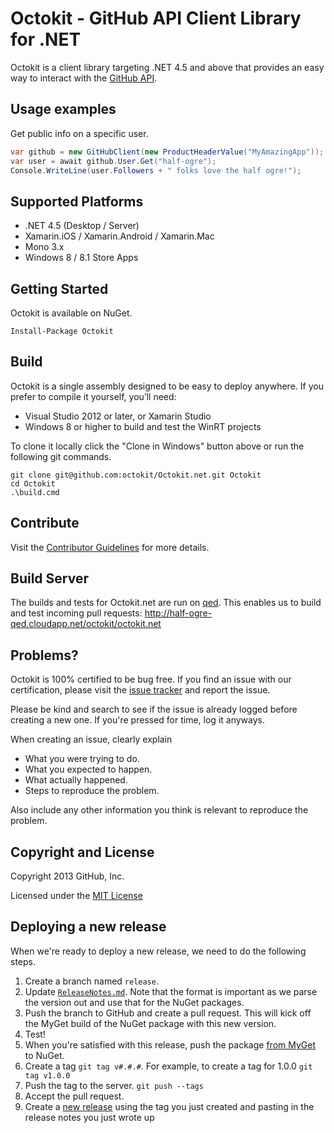 # Octokit - GitHub API Client Library for .NET

Octokit is a client library targeting .NET 4.5 and above that provides an easy
way to interact with the [GitHub API](http://developer.github.com/v3/).

## Usage examples

Get public info on a specific user.

```c#
var github = new GitHubClient(new ProductHeaderValue("MyAmazingApp"));
var user = await github.User.Get("half-ogre");
Console.WriteLine(user.Followers + " folks love the half ogre!");
```

## Supported Platforms

* .NET 4.5 (Desktop / Server)
* Xamarin.iOS / Xamarin.Android / Xamarin.Mac
* Mono 3.x
* Windows 8 / 8.1 Store Apps

## Getting Started

Octokit is available on NuGet.

```
Install-Package Octokit
```

## Build

Octokit is a single assembly designed to be easy to deploy anywhere. If you 
prefer to compile it yourself, you’ll need:

* Visual Studio 2012 or later, or Xamarin Studio
* Windows 8 or higher to build and test the WinRT projects

To clone it locally click the "Clone in Windows" button above or run the 
following git commands.

```
git clone git@github.com:octokit/Octokit.net.git Octokit
cd Octokit
.\build.cmd
```

## Contribute

Visit the [Contributor Guidelines](https://github.com/octokit/octokit.net/blob/master/CONTRIBUTING.md) 
for more details.

## Build Server

The builds and tests for Octokit.net are run on [qed](https://github.com/half-ogre/qed/). This enables us to build and test incoming pull requests: http://half-ogre-qed.cloudapp.net/octokit/octokit.net

## Problems?

Octokit is 100% certified to be bug free. If you find an issue with our 
certification, please visit the [issue tracker](https://github.com/octokit/octokit.net/issues) 
and report the issue. 

Please be kind and search to see if the issue is already logged before creating
a new one. If you're pressed for time, log it anyways.

When creating an issue, clearly explain

* What you were trying to do.
* What you expected to happen.
* What actually happened.
* Steps to reproduce the problem.

Also include any other information you think is relevant to reproduce the 
problem.


## Copyright and License

Copyright 2013 GitHub, Inc.

Licensed under the [MIT License](https://github.com/octokit/octokit.net/blob/master/LICENSE.txt)

## Deploying a new release

When we're ready to deploy a new release, we need to do the following steps.

1. Create a branch named `release`.
2. Update [`ReleaseNotes.md`](ReleaseNotes.md). Note that the format is
important as we parse the version out and use that for the NuGet packages.
3. Push the branch to GitHub and create a pull request. This will kick off the
MyGet build of the NuGet package with this new version.
4. Test!
5. When you're satisfied with this release, push the package 
[from MyGet](https://www.myget.org/feed/Packages/octokit) to NuGet.
6. Create a tag `git tag v#.#.#`. For example, to create a tag for 1.0.0 
`git tag v1.0.0`
7. Push the tag to the server. `git push --tags`
8. Accept the pull request.
9. Create a [new release](https://github.com/octokit/octokit.net/releases/new)
using the tag you just created and pasting in the release notes you just wrote up
